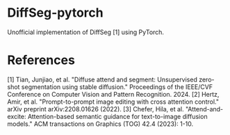 # DiffSeg-pytorch

Unofficial implementation of DiffSeg [1] using PyTorch.

# References
[1] Tian, Junjiao, et al. "Diffuse attend and segment: Unsupervised zero-shot segmentation using stable diffusion." Proceedings of the IEEE/CVF Conference on Computer Vision and Pattern Recognition. 2024.
[2] Hertz, Amir, et al. "Prompt-to-prompt image editing with cross attention control." arXiv preprint arXiv:2208.01626 (2022).
[3] Chefer, Hila, et al. "Attend-and-excite: Attention-based semantic guidance for text-to-image diffusion models." ACM transactions on Graphics (TOG) 42.4 (2023): 1-10.



